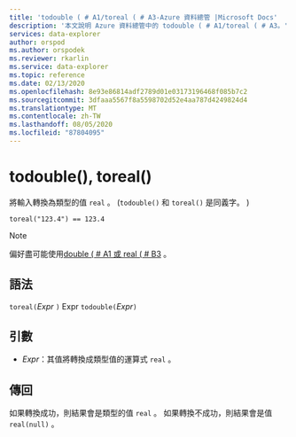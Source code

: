 ```yaml
---
title: 'todouble ( # A1/toreal ( # A3-Azure 資料總管 |Microsoft Docs'
description: '本文說明 Azure 資料總管中的 todouble ( # A1/toreal ( # A3。'
services: data-explorer
author: orspod
ms.author: orspodek
ms.reviewer: rkarlin
ms.service: data-explorer
ms.topic: reference
ms.date: 02/13/2020
ms.openlocfilehash: 8e93e86814adf2789d01e03173196468f085b7c2
ms.sourcegitcommit: 3dfaaa5567f8a5598702d52e4aa787d4249824d4
ms.translationtype: MT
ms.contentlocale: zh-TW
ms.lasthandoff: 08/05/2020
ms.locfileid: "87804095"
---
```

# <a name="todouble-toreal"></a>todouble(), toreal()

將輸入轉換為類型的值 `real` 。  (`todouble()` 和 `toreal()` 是同義字。 ) 

```kusto
toreal("123.4") == 123.4
```

> [!NOTE]
> 偏好盡可能使用[double ( # A1 或 real ( # B3](./scalar-data-types/real.md) 。

## <a name="syntax"></a>語法

`toreal(`*Expr* `)` 
 Expr `todouble(`*Expr*`)`

## <a name="arguments"></a>引數

* *Expr*：其值將轉換成類型值的運算式 `real` 。

## <a name="returns"></a>傳回

如果轉換成功，則結果會是類型的值 `real` 。
如果轉換不成功，則結果會是值 `real(null)` 。
